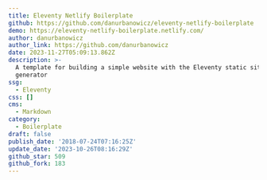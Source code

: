 ```yaml
---
title: Eleventy Netlify Boilerplate
github: https://github.com/danurbanowicz/eleventy-netlify-boilerplate
demo: https://eleventy-netlify-boilerplate.netlify.com/
author: danurbanowicz
author_link: https://github.com/danurbanowicz
date: 2023-11-27T05:09:13.862Z
description: >-
  A template for building a simple website with the Eleventy static site
  generator
ssg:
  - Eleventy
css: []
cms:
  - Markdown
category:
  - Boilerplate
draft: false
publish_date: '2018-07-24T07:16:25Z'
update_date: '2023-10-26T08:16:29Z'
github_star: 509
github_fork: 183
---
```

